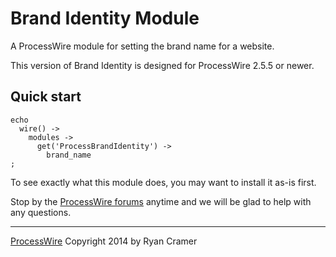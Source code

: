 # Brand Identity Module

A ProcessWire module for setting the brand name for a website.

This version of Brand Identity is designed for ProcessWire 2.5.5 or newer.


## Quick start

```
echo
  wire() ->
    modules ->
      get('ProcessBrandIdentity') ->
        brand_name
;
```

To see exactly what this module does, you may want to install it as-is first.


Stop by the [ProcessWire forums](http://processwire.com/talk/) anytime and we will be glad
to help with any questions.

------
[ProcessWire](http://processwire.com) Copyright 2014 by Ryan Cramer
